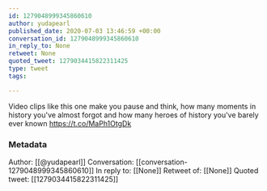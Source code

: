 ```yaml
---
id: 1279048999345860610
author: yudapearl
published_date: 2020-07-03 13:46:59 +00:00
conversation_id: 1279048999345860610
in_reply_to: None
retweet: None
quoted_tweet: 1279034415822311425
type: tweet
tags:

---
```


Video clips like this one make you pause and think, how many moments in history you've almost forgot and how many heroes of history you've barely ever known https://t.co/MaPh1OtgDk

### Metadata

Author: [[@yudapearl]]
Conversation: [[conversation-1279048999345860610]]
In reply to: [[None]]
Retweet of: [[None]]
Quoted tweet: [[1279034415822311425]]
